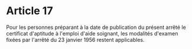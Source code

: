 # Article 17

Pour les personnes préparant à la date de publication du présent arrêté le certificat d'aptitude à l'emploi d'aide soignant, les modalités d'examen fixées par l'arrêté du 23 janvier 1956 restent applicables.
